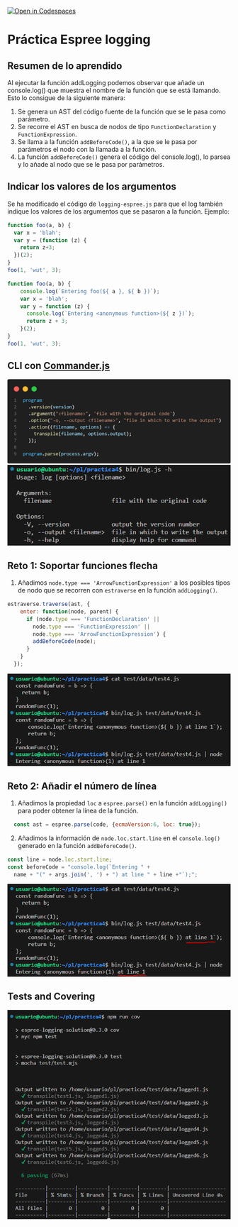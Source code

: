 [![Open in Codespaces](https://classroom.github.com/assets/launch-codespace-f4981d0f882b2a3f0472912d15f9806d57e124e0fc890972558857b51b24a6f9.svg)](https://classroom.github.com/open-in-codespaces?assignment_repo_id=10315187)
# Práctica Espree logging

## Resumen de lo aprendido

Al ejecutar la función addLogging podemos observar que añade un console.log() que muestra el nombre de la función que se está llamando. Esto lo consigue de la siguiente manera:
1. Se genera un AST del código fuente de la función que se le pasa como parámetro.
2. Se recorre el AST en busca de nodos de tipo `FunctionDeclaration` y `FunctionExpression`.
3. Se llama a la función `addBeforeCode()`, a la que se le pasa por parámetros el nodo con la llamada a la función.
4. La función `addBeforeCode()` genera el código del console.log(), lo parsea y lo añade al nodo que se le pasa por parámetros.

## Indicar los valores de los argumentos

Se ha modificado el código de `logging-espree.js` para que el log también indique los valores de los argumentos que se pasaron a la función. 
Ejemplo:

```js
function foo(a, b) {
  var x = 'blah';
  var y = (function (z) {
    return z+3;
  })(2);
}
foo(1, 'wut', 3);
```

```js
function foo(a, b) {
    console.log(`Entering foo(${ a }, ${ b })`);
    var x = 'blah';
    var y = function (z) {
      console.log(`Entering <anonymous function>(${ z })`);
      return z + 3;
    }(2);
}
foo(1, 'wut', 3);
```

## CLI con [Commander.js](https://www.npmjs.com/package/commander)

![commander_code](./images/commander.png)  
![commander_output](./images/commander2.png)  

## Reto 1: Soportar funciones flecha

1. Añadimos `node.type === 'ArrowFunctionExpression'` a los posibles tipos de nodo que se recorren con `estraverse` en la función `addLogging()`.  
```js	
estraverse.traverse(ast, {
    enter: function(node, parent) {
      if (node.type === 'FunctionDeclaration' ||
        node.type === 'FunctionExpression' ||
        node.type === 'ArrowFunctionExpression') {
        addBeforeCode(node);
      }
    }
  });
```
![arrow_function_example](./images/arrowFuncExample.png)

## Reto 2: Añadir el número de línea

1. Añadimos la propiedad `loc` a `espree.parse()` en la función `addLogging()` para poder obtener la línea de la función.  
```js
  const ast = espree.parse(code, {ecmaVersion:6, loc: true});
```
2. Añadimos la información de `node.loc.start.line` en el `console.log()` generado en la función `addBeforeCode()`.  
```js
const line = node.loc.start.line;
const beforeCode = "console.log(`Entering " + 
  name + "(" + args.join(', ') + ") at line " + line +"`);";
```
![line_number_example](./images/lineExample.png)


## Tests and Covering

![tests](./images/tests.png)

